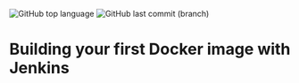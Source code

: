 ![GitHub top language](https://img.shields.io/github/languages/top/azagramac/docker-jenkins.svg) ![GitHub last commit (branch)](https://img.shields.io/github/last-commit/azagramac/docker-jenkins/master.svg)

# Building your first Docker image with Jenkins


